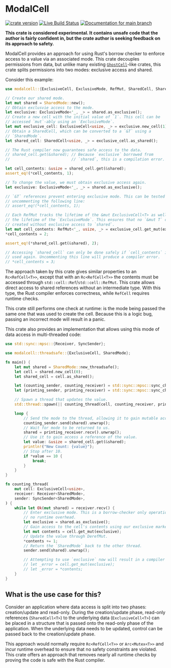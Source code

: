 # ModalCell

[![crate version](https://img.shields.io/crates/v/modalcell.svg)](https://crates.io/crates/modalcell)
[![Live Build Status](https://img.shields.io/github/actions/workflow/status/khonsulabs/modalcell/rust.yml?branch=main)](https://github.com/khonsulabs/modalcell/actions?query=workflow:Tests)
[![Documentation for `main` branch](https://img.shields.io/badge/docs-main-informational)](https://khonsulabs.github.io/modalcell/main/modalcell/)

**This crate is considered experimental. It contains unsafe code that the author
is fairly confident in, but the crate author is seeking feedback on its approach
to safety.**

ModalCell provides an approach for using Rust's borrow checker to enforce access
to a value via an associated mode. This crate decouples permissions from data,
but unlike many existing
[`GhostCell`](https://github.com/matthieu-m/ghost-cell)-like crates, this crate
splits permissions into two modes: exclusive access and shared.

Consider this example:

```rust
use modalcell::{ExclusiveCell, ExclusiveMode, RefMut, SharedCell, SharedMode};

// Create our shared mode.
let mut shared = SharedMode::new();
// Obtain exclusvie access to the mode.
let exclusive: ExclusiveMode<'_, _> = shared.as_exclusive();
// Create a new cell with the initial value of `1`. This cell can be
// accessed `mut`-ably using an `ExclusiveMode`.
let mut exclusive_cell: ExclusiveCell<usize, _> = exclusive.new_cell(1);
// Obtain a SharedCell, which can be converted to a `&T` using a
// `SharedMode`.
let shared_cell: SharedCell<usize, _> = exclusive_cell.as_shared();

// The Rust compiler now guarantees safe access to the data.
// shared_cell.get(&shared); // Because `exclusive` borrowed from
//                           // `shared`, this is a compilation error.

let cell_contents: &usize = shared_cell.get(&shared);
assert_eq!(*cell_contents, 1);

// To change the value, we must obtain exclusive access again.
let exclusive: ExclusiveMode<'_, _> = shared.as_exclusive();

// `&T` references prevent entering exclusive mode. This can be tested by
// uncommenting the following line:
// assert_eq!(*cell_contents, 1);

// Each RefMut tracks the lifetime of the &mut ExclusiveCell<T> as well as
// the lifetime of the `ExclusiveMode`. This ensures that no `&mut T` can be
// created without exclusive access to `shared`.
let mut cell_contents: RefMut<'_, usize, _> = exclusive_cell.get_mut(exclusive);
*cell_contents = 2;

assert_eq!(*shared_cell.get(&shared), 2);

// Accessing `shared_cell` can only be done safely if `cell_contents` isn't
// used again. Uncommenting this line will produce a compiler error.
// *cell_contents = 3;
```

The approach taken by this crate gives similar properties to an
`Rc<RefCell<T>>`, except that with an `Rc<RefCell<T>>` the contents must be
accessed through `std::cell::Ref`/`std::cell::RefMut`. This crate allows direct
access to shared references without an intermediate type. With this type, the
Rust compiler enforces correctness, while `RefCell` requires runtime checks.

This crate still performs one check at runtime: is the mode being passed the
same one that was used to create the cell. Because this is a logic bug, passing
an incorrect mode will result in a panic.

This crate also provides an implementation that allows using this mode of data
access in multi-threaded code:

```rust
use std::sync::mpsc::{Receiver, SyncSender};

use modalcell::threadsafe::{ExclusiveCell, SharedMode};

fn main() {
    let mut shared = SharedMode::new_threadsafe();
    let cell = shared.new_cell(0);
    let shared_cell = cell.as_shared();

    let (counting_sender, counting_receiver) = std::sync::mpsc::sync_channel(1);
    let (printing_sender, printing_receiver) = std::sync::mpsc::sync_channel(1);

    // Spawn a thread that updates the value.
    std::thread::spawn(|| counting_thread(cell, counting_receiver, printing_sender));

    loop {
        // Send the mode to the thread, allowing it to gain mutable access.
        counting_sender.send(shared).unwrap();
        // Wait for mode to be returned to us.
        shared = printing_receiver.recv().unwrap();
        // Use it to gain access a reference of the value.
        let value: &usize = shared_cell.get(&shared);
        println!("New Count: {value}");
        // Stop after 10.
        if *value == 10 {
            break;
        }
    }
}

fn counting_thread(
    mut cell: ExclusiveCell<usize>,
    receiver: Receiver<SharedMode>,
    sender: SyncSender<SharedMode>,
) {
    while let Ok(mut shared) = receiver.recv() {
        // Enter exclusive mode. This is a borrow-checker only operation and has
        // no runtime overhead.
        let exclusive = shared.as_exclusive();
        // Gain access to the cell's contents using our exclusive marker.
        let mut contents = cell.get_mut(exclusive);
        // Update the value through DerefMut.
        *contents += 1;
        // Return the `SharedMode` back to the other thread.
        sender.send(shared).unwrap();

        // Attempting to use `exclusive` now will result in a compiler error.
        // let _error = cell.get_mut(exclusive);
        // let _error = *contents;
    }
}
```

## What is the use case for this?

Consider an application where data access is split into two phases:
creation/update and read-only. During the creation/update phase, read-only
references (`SharedCell<T>`) to the underlying data (`ExclusiveCell<T>`) can be
placed in a structure that is passed onto the read-only phase of the
application. When the underlying data needs to be updated, control can be passed
back to the creation/update phase.

This approach would normally require `Rc<RefCell<T>>` or `Arc<Mutex<T>>` and
incur runtime overhead to ensure that no safety constraints are violated. This
crate offers an approach that removes nearly all runtime checks by proving the
code is safe with the Rust compiler.
